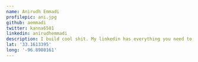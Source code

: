 ```yaml
---
name: Anirudh Emmadi
profilepic: ani.jpg
github: aemmadi
twitter: kanna6501
linkedin: anirudhemmadi
description: I build cool shit. My linkedin has everything you need to know about me :)
lat: '33.1613395'
long: '-96.8980161'
---
```

